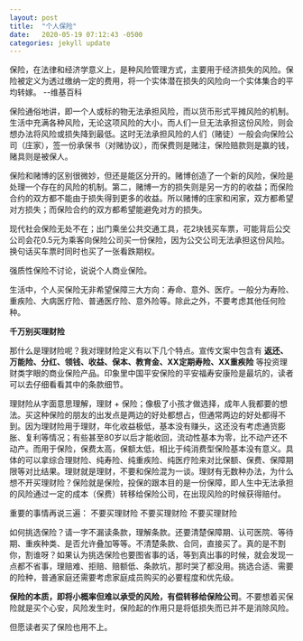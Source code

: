 ```yaml
---
layout: post
title:  "个人保险"
date:   2020-05-19 07:12:43 -0500
categories: jekyll update
---
```

保险，在法律和经济学意义上，是种风险管理方式，主要用于经济损失的风险。保险被定义为透过缴纳一定的费用，将一个实体潜在损失的风险向一个实体集合的平均转嫁。 --维基百科

保险通俗地讲，即一个人或标的物无法承担风险，而以货币形式平摊风险的机制。生活中充满各种风险，无论这项风险的大小，而人们一旦无法承担这份风险，则会想办法将风险或损失降到最低。这时无法承担风险的人们（赌徒）一般会向保险公司（庄家），签一份承保书（对赌协议），而保费则是赌注，保险赔款则是赢的钱，赌具则是被保人。

保险和赌博的区别很微妙，但还是能区分开的。赌博创造了一个新的风险，保险是处理一个存在的风险的机制。第二，赌博一方的损失则是另一方的的收益；而保险合约的双方都不能由于损失得到更多的收益。所以赌博的庄家和闲家，双方都希望对方损失；而保险合约的双方都希望能避免对方的损失。

现代社会保险无处不在；出门乘坐公共交通工具，花2块钱买车票，可能背后公交公司会花0.5元为乘客向保险公司买一份保险，因为公交公司无法承担这份风险。换句话买车票时同时也买了一张看跌期权。

强质性保险不讨论，说说个人商业保险。

生活中，个人买保险无非希望保障三大方向：寿命、意外、医疗。一般分为寿险、重疾险、大病医疗险、普通医疗险、意外险等。除此之外，不要考虑其他任何险种。

**千万别买理财险**

那什么是理财险呢？我对理财险定义有以下几个特点。宣传文案中包含有 **返还、万能险、分红、领钱、收益、保本、教育金、XX定期寿险、XX重疾险** 等投资理财类字眼的商业保险产品。印象里中国平安保险的平安福寿安康险是最坑的，读者可以去仔细看看其中的条款细节。

理财险从字面意思理解，理财 + 保险；像极了小孩才做选择，成年人我都要的想法。买这种保险的朋友的出发点是两边的好处都想占，但通常两边的好处都得不到。因为理财险用于理财，年化收益极低，基本没有赚头，这还没有考虑通货膨胀、复利等情况；有些甚至80岁以后才能收回，流动性基本为零，比不动产还不动产。而用于保险，保费太高，保额太低，相比于纯消费型保险基本没有意义。具体的可以拿综合理财险、纯寿险、纯重疾险、纯医疗险来对比保额、保费、保障期限等对比结果。理财就是理财，不要和保险混为一谈。理财有无数种办法，为什么想不开买理财险？保险就是保险，投保的跟本目的是一份保障，即人生中无法承担的风险通过一定的成本（保费）转移给保险公司，在出现风险的时候获得赔付。

重要的事情再说三遍：
    不要买理财险
    不要买理财险
    不要买理财险

如何挑选保险？请一字不漏读条款，理解条款。还要清楚保障期、认可医院、等待期、重疾种类、是否允许叠加等等。不清楚条款、合同，直接买了。真的是不割你，割谁呀？如果认为挑选保险也要图省事的话，等到真出事的时候，就会发现一点都不省事，理赔难、拒赔、赔额低、条款坑，那时哭了都没用。挑选合适、需要的险种，普通家庭还需要考虑家庭成员购买的必要程度和优先级。

**保险的本质，即将小概率但难以承受的风险，有偿转移给保险公司**。不要想着买保险就是买个心安，风险发生时，保险起的作用只是将低损失而已并不是消除风险。

但愿读者买了保险也用不上。

[jekyll-docs]: http://jekyllrb.com/docs/home
[jekyll-gh]:   https://github.com/jekyll/jekyll
[jekyll-talk]: https://talk.jekyllrb.com/
